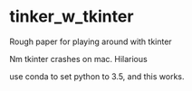# tinker_w_tkinter
Rough paper for playing around with tkinter

Nm tkinter crashes on mac. Hilarious

use conda to set python to 3.5, and this works.
